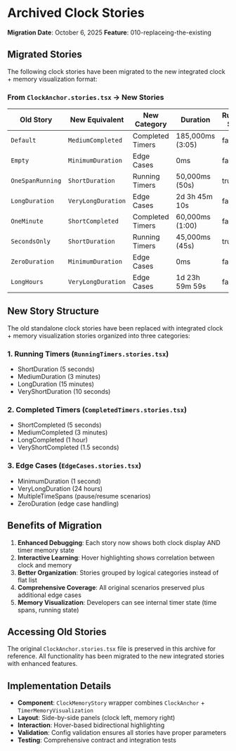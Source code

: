 # Archived Clock Stories

**Migration Date**: October 6, 2025
**Feature**: 010-replaceing-the-existing

## Migrated Stories

The following clock stories have been migrated to the new integrated clock + memory visualization format:

### From `ClockAnchor.stories.tsx` → New Stories

| Old Story | New Equivalent | New Category | Duration | Running State |
|-----------|----------------|--------------|----------|---------------|
| `Default` | `MediumCompleted` | Completed Timers | 185,000ms (3:05) | false |
| `Empty` | `MinimumDuration` | Edge Cases | 0ms | false |
| `OneSpanRunning` | `ShortDuration` | Running Timers | 50,000ms (50s) | true |
| `LongDuration` | `VeryLongDuration` | Edge Cases | 2d 3h 45m 10s | false |
| `OneMinute` | `ShortCompleted` | Completed Timers | 60,000ms (1:00) | false |
| `SecondsOnly` | `ShortDuration` | Running Timers | 45,000ms (45s) | true |
| `ZeroDuration` | `MinimumDuration` | Edge Cases | 0ms | false |
| `LongHours` | `VeryLongDuration` | Edge Cases | 1d 23h 59m 59s | false |

## New Story Structure

The old standalone clock stories have been replaced with integrated clock + memory visualization stories organized into three categories:

### 1. Running Timers (`RunningTimers.stories.tsx`)
- ShortDuration (5 seconds)
- MediumDuration (3 minutes)
- LongDuration (15 minutes)
- VeryShortDuration (10 seconds)

### 2. Completed Timers (`CompletedTimers.stories.tsx`)
- ShortCompleted (5 seconds)
- MediumCompleted (3 minutes)
- LongCompleted (1 hour)
- VeryShortCompleted (1.5 seconds)

### 3. Edge Cases (`EdgeCases.stories.tsx`)
- MinimumDuration (1 second)
- VeryLongDuration (24 hours)
- MultipleTimeSpans (pause/resume scenarios)
- ZeroDuration (edge case handling)

## Benefits of Migration

1. **Enhanced Debugging**: Each story now shows both clock display AND timer memory state
2. **Interactive Learning**: Hover highlighting shows correlation between clock and memory
3. **Better Organization**: Stories grouped by logical categories instead of flat list
4. **Comprehensive Coverage**: All original scenarios preserved plus additional edge cases
5. **Memory Visualization**: Developers can see internal timer state (time spans, running state)

## Accessing Old Stories

The original `ClockAnchor.stories.tsx` file is preserved in this archive for reference. All functionality has been migrated to the new integrated stories with enhanced features.

## Implementation Details

- **Component**: `ClockMemoryStory` wrapper combines `ClockAnchor` + `TimerMemoryVisualization`
- **Layout**: Side-by-side panels (clock left, memory right)
- **Interaction**: Hover-based bidirectional highlighting
- **Validation**: Config validation ensures all stories have proper parameters
- **Testing**: Comprehensive contract and integration tests